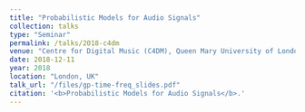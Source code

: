 ```yaml
---
title: "Probabilistic Models for Audio Signals"
collection: talks
type: "Seminar"
permalink: /talks/2018-c4dm
venue: "Centre for Digital Music (C4DM), Queen Mary University of London."
date: 2018-12-11
year: 2018
location: "London, UK"
talk_url: "/files/gp-time-freq_slides.pdf"
citation: '<b>Probabilistic Models for Audio Signals</b>.'
---
```

